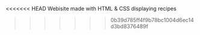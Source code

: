 <<<<<<< HEAD
Webisite made with HTML & CSS displaying recipes
>>>>>>> 0b39d785ff4f9b78bc1004d6ec14d3bd8376489f
